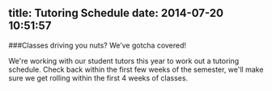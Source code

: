 title: Tutoring Schedule
date: 2014-07-20 10:51:57
---
###Classes driving you nuts? We’ve gotcha covered!

We're working with our student tutors this year to work out a tutoring schedule. Check back within the first few weeks of the semester, we'll make sure we get rolling within the first 4 weeks of classes.

<!-- Make sure to stop by the Van Leer Fish Bowl (W100) for all your ECE tutoring needs throughout the week.

__2020__: _Mondays_ 4:00-6:00pm, _Tuesdays_ 6:00-8:00pm, _Fridays_ 12:00-2:00pm

__2026__: _Mondays_ 1:00-3:00pm, _Thursdays_ 10:00am-12:00pm

__2035__: _Wednesdays_ 3:00-5:00pm, _Thursdays_ 3:00 - 5:00pm

__2036__: _Wednesdays_ 3:00-5:00pm

__2040/3710__: _Tuesdays_ 4:30pm-6:30pm, _Thursdays_ 3:30-5:30pm

__3040__: _Mondays_ 2:00-4:00pm

__3043__: _Mondays_ 2:00-4:00pm

__3084__: _Tuesdays_ 9:00-11:00am

__3710__: _Wednesdays_ 4:00-6:00pm -->
